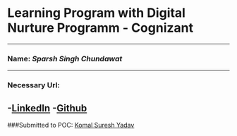 # Learning Program with Digital Nurture Programm - Cognizant
---
### Name: *Sparsh Singh Chundawat*
---
### Necessary Url:
-[LinkedIn](https://linkedin.com/in/unsparsh)
-[Github](https://github.com/unsparsh)
---
###Submitted to POC:
[Komal Suresh Yadav](KomalSuresh.Yadav@cognizant.com)
